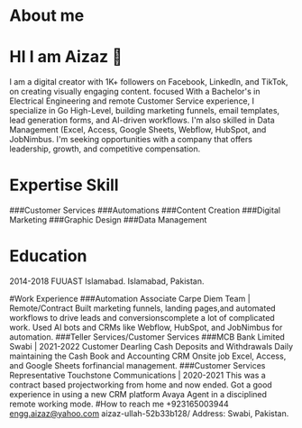 # About me
# HI I am Aizaz :wave:
I am a digital creator with 1K+ followers on Facebook, LinkedIn, and TikTok, on creating visually engaging content. focused
With a Bachelor's in Electrical Engineering and remote Customer Service experience, I specialize in Go High-Level, building marketing funnels, email templates, lead generation forms, and AI-driven
workflows.
I'm also skilled in Data Management (Excel, Access, Google Sheets, Webflow,
HubSpot, and JobNimbus.
I'm seeking opportunities with a company that offers leadership, growth, and
competitive compensation.

# Expertise Skill
###Customer Services
###Automations
###Content Creation
###Digital Marketing
###Graphic Design
###Data Management

# Education
2014-2018
FUUAST Islamabad.
Islamabad, Pakistan.

#Work Experience
###Automation Associate
Carpe Diem Team | Remote/Contract
Built marketing funnels, landing pages,and automated workflows to drive leads and conversionscomplete a lot of complicated work.
Used AI bots and CRMs like Webflow,
HubSpot, and JobNimbus for automation.
###Teller Services/Customer Services
###MCB Bank Limited Swabi | 2021-2022
Customer Dearling
Cash Deposits and Withdrawals
Daily maintaining the Cash Book and
Accounting CRM
Onsite job
Excel, Access, and Google Sheets forfinancial management.
###Customer Services Representative
Touchstone Communications | 2020-2021
This was a contract based projectworking from home and now ended.
Got a good experience in using a new CRM platform Avaya Agent in a disciplined remote working mode.
#How to reach me 
+923165003944
engg.aizaz@yahoo.com
aizaz-ullah-52b33b128/
Address: Swabi, Pakistan.
